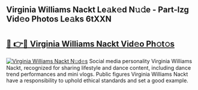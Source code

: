 ## Virginia Williams Nackt Le𝚊k𝚎d N𝚞𝚍e - Part-lzg Vid𝚎o Photos Le𝚊ks 6tXXN

# <h2><a href="http://fb1lnmx.evod.top/?m=Virginia+Williams+Nackt">🔗 👉🔴 Virginia Williams Nackt Vid𝚎o Ph𝚘t𝚘s</a></h2>

[![Virginia Williams Nackt N𝚞d𝚎s](https://i.imgur.com/8V9OHl7.gif)](http://fb1lnmx.evod.top/?m=Virginia+Williams+Nackt)
Social media personality Virginia Williams Nackt, recognized for sharing lifestyle and dance content, including dance trend performances and mini vlogs. Public figures Virginia Williams Nackt have a responsibility to uphold ethical standards and set a good example. 

